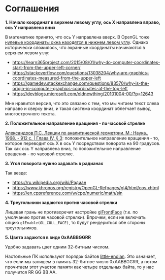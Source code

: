 # Соглашения

**1. Начало координат в верхнем левому углу, ось X направлена вправо, ось Y направлена вниз**

В математике принято, что ось Y направлена вверх. В OpenGL тоже [нулевые координаты окна находятся в нижнем левом углу](https://www.khronos.org/registry/OpenGL-Refpages/gl4/html/glViewport.xhtml). Однако исторически сложилось, что экранные координаты начинаются
в верхнем левом углу:
* <https://learn365project.com/2015/08/01/why-do-computer-coordinates-start-from-the-upper-left-corner/>
* <https://stackoverflow.com/questions/13038204/why-are-graphics-coordinates-measured-from-the-upper-left>
* <https://gamedev.stackexchange.com/questions/83570/why-is-the-origin-in-computer-graphics-coordinates-at-the-top-left>
* <https://devblogs.microsoft.com/oldnewthing/20101004-00/?p=12643>

Мне нравится версия, что это связано с тем, что мы читаем текст слева направо и сверху вниз, и такая система координат
облегчает вывод многострочного текста.

**2. Положительное направление вращения - по часовой стрелке**

[Александров П.С. Лекции по аналитической геометрии. М.: Наука., 1968. - 912 с. | Глава IV, § 3](https://scask.ru/c_book_agm.php?id=23): положительное направление вращения - то, которое переводит ось X в ось Y посредством поворота на 90 градусов. Так как ось Y направлена вниз, то положительное направление
вращения - по часовой стрелке.

**3. Угол поворота нужно задавать в радианах**

Так везде:
* <https://ru.wikipedia.org/wiki/Радиан>
* <https://www.khronos.org/registry/OpenGL-Refpages/gl4/html/cos.xhtml>
* <https://en.cppreference.com/w/cpp/numeric/math/sin>

**4. Треугольники задаются против часовой стрелки**

Лицевая грань не противоречит настройке [glFrontFace](https://www.khronos.org/registry/OpenGL-Refpages/gl4/html/glFrontFace.xhtml)
(т.е. по умолчанию против часовой стрелки). Впрочем, если не включать опцию `glEnable(GL_CULL_FACE)`, то будут рендериться обе стороны
треугольников.

**5. Цвета задаются в виде 0xAABBGGRR**

Удобно задавать цвет одним 32-битным числом. 

Настольные ПК используют порядок байтов [little-endian](https://ru.wikipedia.org/wiki/Порядок_байтов). Это означает, что если мы запишем
в память 32-битное число 0xAABBGGRR, а потом прочитаем этот участок памяти как четыре отдельных байта, то у нас получится RR GG BB AA.
